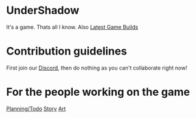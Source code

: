 # UnderShadow
It's a game. Thats all I know. Also [Latest Game Builds](https://unizong.com/lulz/rick-roll/)

# Contribution guidelines
First join our [Discord](https://discord.gg/5xckMFxQhe), then do nothing as you can't collaborate right now!

# For the people working on the game
[Planning/Todo](https://github.com/UnderShadow-Game/planning-and-todo)
[Story](https://github.com/UnderShadow-Game/story-scripts)
[Art](https://github.com/UnderShadow-Game/art-assets)
